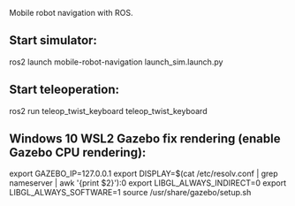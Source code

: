 Mobile robot navigation with ROS.

## Start simulator:

ros2 launch mobile-robot-navigation launch_sim.launch.py

## Start teleoperation:

ros2 run teleop_twist_keyboard teleop_twist_keyboard

## Windows 10 WSL2 Gazebo fix rendering (enable Gazebo CPU rendering):

export GAZEBO_IP=127.0.0.1
export DISPLAY=$(cat /etc/resolv.conf | grep nameserver | awk '{print $2}'):0
export LIBGL_ALWAYS_INDIRECT=0
export LIBGL_ALWAYS_SOFTWARE=1
source /usr/share/gazebo/setup.sh
